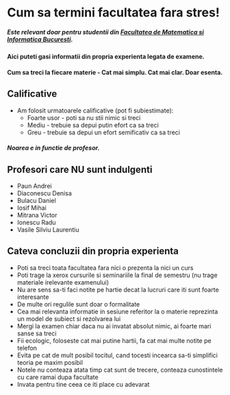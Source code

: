 # Cum sa termini facultatea fara stres!
##### Este relevant doar pentru studentii din [Facultatea de Matematica si Informatica Bucuresti](http://fmi.unibuc.ro/ro/ "fmi").
#### Aici puteti gasi informatii din propria experienta legata de examene.
#### Cum sa treci la fiecare materie - Cat mai simplu. Cat mai clar. Doar esenta.

## Calificative
* Am folosit urmatoarele calificative (pot fi subiestimate):
	* Foarte usor - poti sa nu stii nimic si treci
	* Mediu - trebuie sa depui putin efort ca sa treci
	* Greu - trebuie sa depui un efort semificativ ca sa treci

##### Noarea e in functie de profesor.
    
## Profesori care NU sunt indulgenti
* Paun Andrei
* Diaconescu Denisa
* Bulacu Daniel
* Iosif Mihai
* Mitrana Victor
* Ionescu Radu
* Vasile Silviu Laurentiu

## Cateva concluzii din propria experienta
* Poti sa treci toata facultatea fara nici o prezenta la nici un curs
* Poti trage la xerox cursurile si seminariile la final de semestru (nu trage materiale irelevante examenului)
* Nu are sens sa-ti faci notite pe hartie decat la lucruri care iti sunt foarte interesante
* De multe ori regulile sunt doar o formalitate
* Cea mai relevanta informatie in sesiune referitor la o materie reprezinta un model de subiect si rezolvarea lui
* Mergi la examen chiar daca nu ai invatat absolut nimic, ai foarte mari sanse sa treci
* Fii ecologic, foloseste cat mai putine hartii, fa cat mai multe notite pe telefon
* Evita pe cat de mult posibil tocitul, cand tocesti incearca sa-ti simplifici teoria pe maxim posibil
* Notele nu conteaza atata timp cat sunt de trecere, conteaza cunostintele cu care ramai dupa facultate
* Invata pentru tine ceea ce iti place cu adevarat